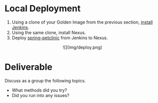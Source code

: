 # Local Deployment

 1. Using a clone of your Golden Image from the previous section, [install Jenkins](https://wiki.jenkins.io/display/JENKINS/Installing+Jenkins+on+Red+Hat+distributions).
 2. Using the same clone, install Nexus.
 3. Deploy [spring-petclinic](https://github.com/spring-projects/spring-petclinic) from Jenkins to Nexus.

<center>
  ![](img/deploy.png)  
</center>

# Deliverable

Discuss as a group the following topics.
 - What methods did you try?
 - Did you run into any issues?

